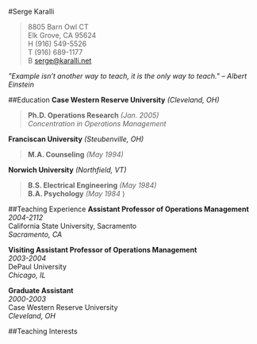 #Serge Karalli
> 8805 Barn Owl CT  
> Elk Grove, CA 95624  
> H (916) 549-5526  
> T (916) 689-1177  
> B serge@karalli.net
 
_"Example isn’t another way to teach, it is the only way to teach." – Albert Einstein_

##Education
**Case Western Reserve University** _(Cleveland, OH)_  
> **Ph.D. Operations Research** _(Jan. 2005)_  
> _Concentration in Operations Management_
  
**Franciscan University** _(Steubenville, OH)_  
> **M.A. Counseling** _(May 1994)_  
  
**Norwich University** _(Northfield, VT)_  
> **B.S. Electrical Engineering** _(May 1984)_  
> **B.A. Psychology** _(May 1984_ ) 

##Teaching Experience
**Assistant Professor of Operations Management**  
_2004-2112_  
California State University, Sacramento  
_Sacramento, CA_  

**Visiting Assistant Professor of Operations Management**  
_2003-2004_   
DePaul University  
_Chicago, IL_  

**Graduate Assistant**  
_2000-2003_   
Case Western Reserve University  
_Cleveland, OH_  

##Teaching Interests


